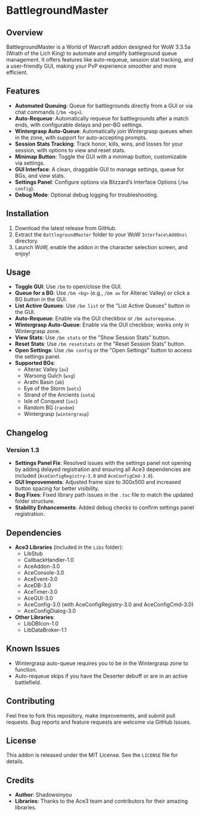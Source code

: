 # BattlegroundMaster

## Overview

BattlegroundMaster is a World of Warcraft addon designed for WoW 3.3.5a (Wrath of the Lich King) to automate and simplify battleground queue management. It offers features like auto-requeue, session stat tracking, and a user-friendly GUI, making your PvP experience smoother and more efficient.

## Features

- **Automated Queuing**: Queue for battlegrounds directly from a GUI or via chat commands (`/bm <bg>`).
- **Auto-Requeue**: Automatically requeue for battlegrounds after a match ends, with configurable delays and per-BG settings.
- **Wintergrasp Auto-Queue**: Automatically join Wintergrasp queues when in the zone, with support for auto-accepting prompts.
- **Session Stats Tracking**: Track honor, kills, wins, and losses for your session, with options to view and reset stats.
- **Minimap Button**: Toggle the GUI with a minimap button, customizable via settings.
- **GUI Interface**: A clean, draggable GUI to manage settings, queue for BGs, and view stats.
- **Settings Panel**: Configure options via Blizzard’s Interface Options (`/bm config`).
- **Debug Mode**: Optional debug logging for troubleshooting.

## Installation

1. Download the latest release from GitHub.
2. Extract the `BattlegroundMaster` folder to your WoW `Interface\AddOns\` directory.
3. Launch WoW, enable the addon in the character selection screen, and enjoy!

## Usage

- **Toggle GUI**: Use `/bm` to open/close the GUI.
- **Queue for a BG**: Use `/bm <bg>` (e.g., `/bm av` for Alterac Valley) or click a BG button in the GUI.
- **List Active Queues**: Use `/bm list` or the "List Active Queues" button in the GUI.
- **Auto-Requeue**: Enable via the GUI checkbox or `/bm autorequeue`.
- **Wintergrasp Auto-Queue**: Enable via the GUI checkbox; works only in Wintergrasp zone.
- **View Stats**: Use `/bm stats` or the "Show Session Stats" button.
- **Reset Stats**: Use `/bm resetstats` or the "Reset Session Stats" button.
- **Open Settings**: Use `/bm config` or the "Open Settings" button to access the settings panel.
- **Supported BGs**:
  - Alterac Valley (`av`)
  - Warsong Gulch (`wsg`)
  - Arathi Basin (`ab`)
  - Eye of the Storm (`eots`)
  - Strand of the Ancients (`sota`)
  - Isle of Conquest (`ioc`)
  - Random BG (`random`)
  - Wintergrasp (`wintergrasp`)

## Changelog

### Version 1.3
- **Settings Panel Fix**: Resolved issues with the settings panel not opening by adding delayed registration and ensuring all Ace3 dependencies are included (`AceConfigRegistry-3.0` and `AceConfigCmd-3.0`).
- **GUI Improvements**: Adjusted frame size to 300x500 and increased button spacing for better visibility.
- **Bug Fixes**: Fixed library path issues in the `.toc` file to match the updated folder structure.
- **Stability Enhancements**: Added debug checks to confirm settings panel registration.

## Dependencies

- **Ace3 Libraries** (included in the `Libs` folder):
  - LibStub
  - CallbackHandler-1.0
  - AceAddon-3.0
  - AceConsole-3.0
  - AceEvent-3.0
  - AceDB-3.0
  - AceTimer-3.0
  - AceGUI-3.0
  - AceConfig-3.0 (with AceConfigRegistry-3.0 and AceConfigCmd-3.0)
  - AceConfigDialog-3.0
- **Other Libraries**:
  - LibDBIcon-1.0
  - LibDataBroker-1.1

## Known Issues

- Wintergrasp auto-queue requires you to be in the Wintergrasp zone to function.
- Auto-requeue skips if you have the Deserter debuff or are in an active battlefield.

## Contributing

Feel free to fork this repository, make improvements, and submit pull requests. Bug reports and feature requests are welcome via GitHub Issues.

## License

This addon is released under the MIT License. See the `LICENSE` file for details.

## Credits

- **Author**: Shadowsinyou
- **Libraries**: Thanks to the Ace3 team and contributors for their amazing libraries.